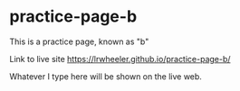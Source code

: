 # practice-page-b
This is a practice page, known as "b"

Link to live site https://lrwheeler.github.io/practice-page-b/

Whatever I type here will be shown on the live web.
